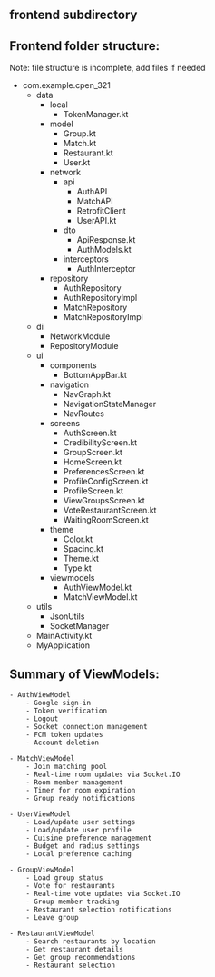 ## frontend subdirectory




## Frontend folder structure:
Note: file structure is incomplete, add files if needed

- com.example.cpen_321
    - data
        - local
            - TokenManager.kt
        - model
            - Group.kt
            - Match.kt
            - Restaurant.kt
            - User.kt
        - network
            - api
                - AuthAPI
                - MatchAPI
                - RetrofitClient
                - UserAPI.kt
            - dto
                - ApiResponse.kt
                - AuthModels.kt
            - interceptors
                - AuthInterceptor
        - repository
            - AuthRepository
            - AuthRepositoryImpl
            - MatchRepository
            - MatchRepositoryImpl
    - di
        - NetworkModule
        - RepositoryModule
    - ui
        - components
            - BottomAppBar.kt
        - navigation
            - NavGraph.kt
            - NavigationStateManager
            - NavRoutes
        - screens
            - AuthScreen.kt
            - CredibilityScreen.kt
            - GroupScreen.kt
            - HomeScreen.kt
            - PreferencesScreen.kt
            - ProfileConfigScreen.kt
            - ProfileScreen.kt
            - ViewGroupsScreen.kt
            - VoteRestaurantScreen.kt
            - WaitingRoomScreen.kt
        - theme
            - Color.kt
            - Spacing.kt
            - Theme.kt
            - Type.kt
        - viewmodels
            - AuthViewModel.kt
            - MatchViewModel.kt
    - utils
        - JsonUtils
        - SocketManager
    - MainActivity.kt
    - MyApplication






## Summary of ViewModels:
    - AuthViewModel
        - Google sign-in
        - Token verification
        - Logout
        - Socket connection management
        - FCM token updates
        - Account deletion

    - MatchViewModel
        - Join matching pool
        - Real-time room updates via Socket.IO
        - Room member management
        - Timer for room expiration
        - Group ready notifications

    - UserViewModel
        - Load/update user settings
        - Load/update user profile
        - Cuisine preference management
        - Budget and radius settings
        - Local preference caching

    - GroupViewModel
        - Load group status
        - Vote for restaurants
        - Real-time vote updates via Socket.IO
        - Group member tracking
        - Restaurant selection notifications
        - Leave group

    - RestaurantViewModel
        - Search restaurants by location
        - Get restaurant details
        - Get group recommendations
        - Restaurant selection